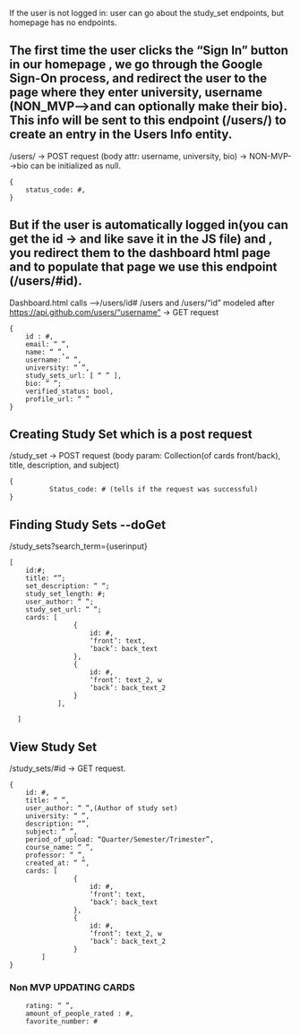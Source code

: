 If the user is not logged in: user can go about the study_set endpoints, but homepage has no endpoints. 


## The first time the user clicks the “Sign In” button in our homepage , we go through the Google Sign-On process, and redirect the user to the page where they enter university, username (NON_MVP-->and can optionally make their bio).  This info will be sent to this endpoint (/users/) to create an entry in the Users Info entity.

/users/ → POST request (body attr: username, university, bio) → NON-MVP-->bio can be initialized as null.

```
{
	status_code: #,
}
```


## But if the user is automatically logged in(you can get the id → and like save it in the JS file) and , you redirect them to the dashboard html page and to populate that page we use this endpoint (/users/#id).

Dashboard.html calls -->/users/id#
/users and /users/“id” modeled after  https://api.github.com/users/“username” → GET request

```
{
	id : #,
	email: “ ”,
	name: “ ”,
	username: “ ”,
	university: “ ”,
	study_sets_url: [ “ ” ],
	bio: “ ”;
	verified_status: bool,
	profile_url: “ ”
}
```

## Creating Study Set which is a post request

/study_set → POST request (body param: Collection(of cards front/back), title, description, and subject)

```
{
          Status_code: # (tells if the request was successful)
}
```

## Finding  Study Sets --doGet
/study_sets?search_term={userinput}

```
[	
	id:#;
	title: “”;
	set_description: “ “;
	study_set_length: #;
	user_author: “ “;
	study_set_url: “ “;
	cards: [
				{
					id: #,
					‘front’: text, 
					‘back’: back_text
				},
				{
					id: #,
					‘front’: text_2, w
					‘back’: back_text_2
				}
			],

  ]
  ```

## View  Study Set
/study_sets/#id → GET request.
```
{
	id: #,
	title: “ ”,
	user_author: “ ”,(Author of study set)
	university: “ ”,
	description: “”,
	subject: “ ”,
	period_of_upload: “Quarter/Semester/Trimester”,
	course_name: “ ”,
	professor: “ ”,
	created_at: “ ”,
	cards: [
				{
					id: #,
					‘front’: text, 
					‘back’: back_text
				},
				{
					id: #,
					‘front’: text_2, w
					‘back’: back_text_2
				}
		]
}
```


### Non MVP UPDATING CARDS 

```
	rating: “ ”,
	amount_of_people_rated : #,
	favorite_number: #
```

